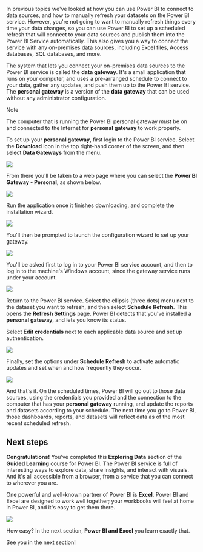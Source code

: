 In previous topics we've looked at how you can use Power BI to connect to data sources, and how to manually refresh your datasets on the Power BI service. However, you're not going to want to manually refresh things every time your data changes, so you can use Power BI to set up a scheduled refresh that will connect to your data sources and publish them into the Power BI Service automatically. This also gives you a way to connect the service with any on-premises data sources, including Excel files, Access databases, SQL databases, and more.

The system that lets you connect your on-premises data sources to the Power BI service is called the **data gateway**. It's a small application that runs on your computer, and uses a pre-arranged schedule to connect to your data, gather any updates, and push them up to the Power BI service. The **personal gateway** is a version of the **data gateway** that can be used without any administrator configuration.

>[!NOTE]
>The computer  that is running the Power BI personal gateway *must* be on and connected to the Internet for **personal gateway** to work properly.
> 

To set up your **personal gateway**, first login to the Power BI service. Select the **Download** icon in the top right-hand corner of the screen, and then select **Data Gateways** from the menu.

![](media/4-6-install-configure-personal-gateway/4-6_1b.png)

From there you'll be taken to a web page where you can select the **Power BI Gateway - Personal**, as shown below.

![](media/4-6-install-configure-personal-gateway/4-6_2b.png)

Run the application once it finishes downloading, and complete the installation wizard.

![](media/4-6-install-configure-personal-gateway/4-6_3a.png)

You'll then be prompted to launch the configuration wizard to set up your gateway.

![](media/4-6-install-configure-personal-gateway/4-6_3b.png)

You'll be asked first to log in to your Power BI service account, and then to log in to the machine's Windows account, since the gateway service runs under your account.

![](media/4-6-install-configure-personal-gateway/4-6_3c.png)

Return to the Power BI service. Select the ellipsis (three dots) menu next to the dataset you want to refresh, and then select **Schedule Refresh**. This opens the **Refresh Settings** page. Power BI detects that you've installed a **personal gateway**, and lets you know its status.

Select **Edit credentials** next to each applicable data source and set up authentication.

![](media/4-6-install-configure-personal-gateway/4-6_6.png)

Finally, set the options under **Schedule Refresh** to activate automatic updates and set when and how frequently they occur.

![](media/4-6-install-configure-personal-gateway/4-6_7.png)

And that's it. On the scheduled times, Power BI will go out to those data sources, using the credentials you provided and the connection to the computer that has your **personal gateway** running, and update the reports and datasets according to your schedule. The next time you go to Power BI, those dashboards, reports, and datasets will reflect data as of the most recent scheduled refresh.

## Next steps
**Congratulations!** You've completed this **Exploring Data** section of the **Guided Learning** course for Power BI. The Power BI service is full of interesting ways to explore data, share insights, and interact with visuals. And it's all accessible from a browser, from a service that you can connect to wherever you are.

One powerful and well-known partner of Power BI is **Excel**. Power BI and Excel are designed to work well together; your workbooks will feel at home in Power BI, and it's easy to get them there.

![](media/4-6-install-configure-personal-gateway/5-1_1.png)

How easy? In the next section, **Power BI and Excel** you learn exactly that.

See you in the next section!

